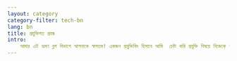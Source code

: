 ```yaml
---
layout: category
category-filter: tech-bn 
lang: bn 
title: প্রযুক্তিগত প্রবন্ধ
intro:
    আমার এই ভ্রমণ ব্লগ বিভাগে আপনাকে স্বাগতম! একজন প্রযুক্তিবিদ হিসাবে আমি  চেষ্টা করি প্রযুক্তি বিষয়ে নিজেকে ওয়াকিবহাল রাখতে। আমার এই ব্লগে প্রযুক্তিগত বিষয় নিয়ে আলোচনার চেষ্টা করেছি এবং আপনাদের সঙ্গে শেয়ার করার চেষ্টা করেছি। যারা টেকনোলজির লোক নন, তাদের কাছে আমি প্রযুক্তিকে সহজতর করার জন্য গভীরভাবে আগ্রহী! আপনি টেকনোলজি বিষেয় আগ্রহী হলে, এই সেকশানে আমার প্রবন্ধগুলো দেখতে পারেন।
---
```

